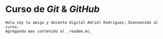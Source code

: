 # Curso de _Git_ & _GitHub_

    Hola soy tu amigo y docente digital Adriel Rodriguez, bienvenido al curso.
    Agregando mas contenido al _readme.mc_
    